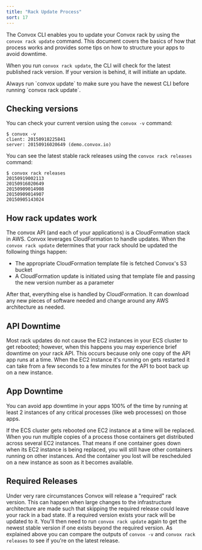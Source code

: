 ```yaml
---
title: "Rack Update Process"
sort: 17
---
```


The Convox CLI enables you to update your Convox rack by using the `convox rack update` command. This document covers the basics of how that process works and provides some tips on how to structure your apps to avoid downtime.

When you run `convox rack update`, the CLI will check for the latest published rack version. If your version is behind, it will initiate an update.

<div class="block-callout block-show-callout type-warning">
  <p>Always run `convox update` to make sure you have the newest CLI before running `convox rack update`.</p>
</div>

## Checking versions

You can check your current version using the `convox -v` command:

    $ convox -v
    client: 20150918225841
    server: 20150916020649 (demo.convox.io)

You can see the latest stable rack releases using the `convox rack releases` command:

    $ convox rack releases
    20150919002113
    20150916020649
    20150909014908
    20150909014907
    20150905143024

## How rack updates work

The convox API (and each of your applications) is a CloudFormation stack in AWS. Convox leverages CloudFormation to handle updates.
When the `convox rack update` determines that your rack should be updated the following things happen:

  - The appropriate CloudFormation template file is fetched Convox's S3 bucket
  - A CloudFormation update is initiated using that template file and passing the new version number as a parameter

After that, everything else is handled by CloudFormation. It can download any new pieces of software needed and change around any AWS architecture as needed.

## API Downtime

Most rack updates do not cause the EC2 instances in your ECS cluster to get rebooted; however, when this happens you may experience brief downtime on your rack API. This occurs because only one copy of the API app runs at a time. When the EC2 instance it's running on gets restarted it can take from a few seconds to a few minutes for the API to boot back up on a new instance.

## App Downtime

You can avoid app downtime in your apps 100% of the time by running at least 2 instances of any critical processes (like web processes) on those apps.

If the ECS cluster gets rebooted one EC2 instance at a time will be replaced. When you run multiple copies of a process those containers get distributed across several EC2 instances. That means if one container goes down when its EC2 instance is being replaced, you will still have other containers running on other instances. And the container you lost will be rescheduled on a new instance as soon as it becomes available.

## Required Releases

Under very rare circumstances Convox will release a "required" rack version. This can happen when large changes to the infrastructure architecture are made such that skipping the required release could leave your rack in a bad state. If a required version exists your rack will be updated to it. You'll then need to run `convox rack update` again to get the newest stable version if one exists beyond the required version. As explained above you can compare the outputs of `convox -v` and `convox rack releases` to see if you're on the latest release.
